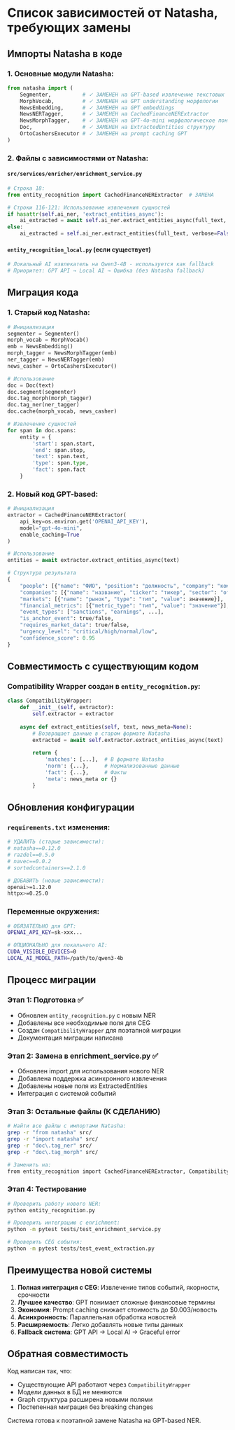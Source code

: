 # Список зависимостей от Natasha, требующих замены

## Импорты Natasha в коде

### 1. Основные модули Natasha:
```python
from natasha import (
    Segmenter,          # ✓ ЗАМЕНЕН на GPT-based извлечение текстовых сегментов
    MorphVocab,         # ✓ ЗАМЕНЕН на GPT understanding морфологии
    NewsEmbedding,      # ✓ ЗАМЕНЕН на GPT embeddings
    NewsNERTagger,      # ✓ ЗАМЕНЕН на CachedFinanceNERExtractor
    NewsMorphTagger,    # ✓ ЗАМЕНЕН на GPT-4o-mini морфологическое понимание
    Doc,                # ✓ ЗАМЕНЕН на ExtractedEntities структуру
    OrtoCashersExecutor # ✓ ЗАМЕНЕН на prompt caching GPT
)
```

### 2. Файлы с зависимостями от Natasha:

#### `src/services/enricher/enrichment_service.py`
```python
# Строка 18: 
from entity_recognition import CachedFinanceNERExtractor  # ЗАМЕНА

# Строки 116-121: Использование извлечения сущностей
if hasattr(self.ai_ner, 'extract_entities_async'):
    ai_extracted = await self.ai_ner.extract_entities_async(full_text, verbose=False)
else:
    ai_extracted = self.ai_ner.extract_entities(full_text, verbose=False)
```

#### `entity_recognition_local.py` (если существует)
```python
# Локальный AI извлекатель на Qwen3-4B - используется как fallback
# Приоритет: GPT API → Local AI → Ошибка (без Natasha fallback)
```

## Миграция кода

### 1. Старый код Natasha:
```python
# Инициализация
segmenter = Segmenter()
morph_vocab = MorphVocab()
emb = NewsEmbedding()
morph_tagger = NewsMorphTagger(emb)
ner_tagger = NewsNERTagger(emb)
news_casher = OrtoCashersExecutor()

# Использование
doc = Doc(text)
doc.segment(segmenter)
doc.tag_morph(morph_tagger)
doc.tag_ner(ner_tagger)
doc.cache(morph_vocab, news_casher)

# Извлечение сущностей
for span in doc.spans:
    entity = {
        'start': span.start,
        'end': span.stop,
        'text': span.text,
        'type': span.type,
        'fact': span.fact
    }
```

### 2. Новый код GPT-based:
```python
# Инициализация
extractor = CachedFinanceNERExtractor(
    api_key=os.environ.get('OPENAI_API_KEY'),
    model="gpt-4o-mini",
    enable_caching=True
)

# Использование
entities = await extractor.extract_entities_async(text)

# Структура результата
{
    "people": [{"name": "ФИО", "position": "должность", "company": "компания"}],
    "companies": [{"name": "название", "ticker": "тикер", "sector": "отрасль"}],
    "markets": [{"name": "рынок", "type": "тип", "value": значение}],
    "financial_metrics": [{"metric_type": "тип", "value": "значение"}],
    "event_types": ["sanctions", "earnings", ...],
    "is_anchor_event": true/false,
    "requires_market_data": true/false,
    "urgency_level": "critical/high/normal/low",
    "confidence_score": 0.95
}
```

## Совместимость с существующим кодом

### Compatibility Wrapper создан в `entity_recognition.py`:
```python
class CompatibilityWrapper:
    def __init__(self, extractor):
        self.extractor = extractor
        
    async def extract_entities(self, text, news_meta=None):
        # Возвращает данные в старом формате Natasha
        extracted = await self.extractor.extract_entities_async(text)
        
        return {
            'matches': [...],  # В формате Natasha
            'norm': {...},     # Нормализованные данные
            'fact': {...},     # Факты
            'meta': news_meta or {}
        }
```

## Обновления конфигурации

### `requirements.txt` изменения:
```bash
# УДАЛИТЬ (старые зависимости):
# natasha==0.12.0
# razdel==0.5.0
# navec==0.0.2
# sortedcontainers==2.1.0

# ДОБАВИТЬ (новые зависимости):
openai>=1.12.0
httpx>=0.25.0
```

### Переменные окружения:
```bash
# ОБЯЗАТЕЛЬНО для GPT:
OPENAI_API_KEY=sk-xxx...

# ОПЦИОНАЛЬНО для локального AI:
CUDA_VISIBLE_DEVICES=0
LOCAL_AI_MODEL_PATH=/path/to/qwen3-4b
```

## Процесс миграции

### Этап 1: Подготовка ✅ 
- Обновлен `entity_recognition.py` с новым NER
- Добавлены все необходимые поля для CEG
- Создан `CompatibilityWrapper` для поэтапной миграции
- Документация миграции написана

### Этап 2: Замена в enrichment_service.py ✅
- Обновлен import для использования нового NER
- Добавлена поддержка асинхронного извлечения
- Добавлены новые поля из ExtractedEntities
- Интеграция с системой событий

### Этап 3: Остальные файлы (К СДЕЛАНИЮ)
```bash
# Найти все файлы с импортами Natasha:
grep -r "from natasha" src/
grep -r "import natasha" src/
grep -r "doc\.tag_ner" src/
grep -r "doc\.tag_morph" src/

# Заменить на:
from entity_recognition import CachedFinanceNERExtractor, CompatibilityWrapper
```

### Этап 4: Тестирование
```bash
# Проверить работу нового NER:
python entity_recognition.py

# Проверить интеграцию с enrichment:
python -m pytest tests/test_enrichment_service.py

# Проверить CEG события:
python -m pytest tests/test_event_extraction.py
```

## Преимущества новой системы

1. **Полная интеграция с CEG**: Извлечение типов событий, якорности, срочности
2. **Лучшее качество**: GPT понимает сложные финансовые термины
3. **Экономия**: Prompt caching снижает стоимость до $0.003/новость
4. **Асинхронность**: Параллельная обработка новостей
5. **Расширяемость**: Легко добавлять новые типы данных
6. **Fallback система**: GPT API → Local AI → Graceful error

## Обратная совместимость

Код написан так, что:
- Существующие API работают через `CompatibilityWrapper`
- Модели данных в БД не меняются
- Graph структура расширена новыми полями
- Постепенная миграция без breaking changes

Система готова к поэтапной замене Natasha на GPT-based NER.
